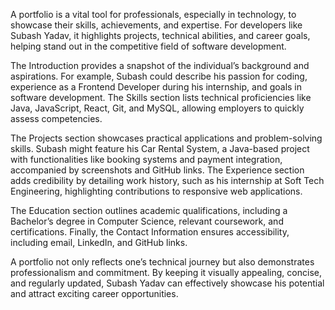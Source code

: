 A portfolio is a vital tool for professionals, especially in technology, to showcase their skills, achievements, and expertise. For developers like Subash Yadav, it highlights projects, technical abilities, and career goals, helping stand out in the competitive field of software development.

The Introduction provides a snapshot of the individual’s background and aspirations. For example, Subash could describe his passion for coding, experience as a Frontend Developer during his internship, and goals in software development. The Skills section lists technical proficiencies like Java, JavaScript, React, Git, and MySQL, allowing employers to quickly assess competencies.

The Projects section showcases practical applications and problem-solving skills. Subash might feature his Car Rental System, a Java-based project with functionalities like booking systems and payment integration, accompanied by screenshots and GitHub links. The Experience section adds credibility by detailing work history, such as his internship at Soft Tech Engineering, highlighting contributions to responsive web applications.

The Education section outlines academic qualifications, including a Bachelor’s degree in Computer Science, relevant coursework, and certifications. Finally, the Contact Information ensures accessibility, including email, LinkedIn, and GitHub links.

A portfolio not only reflects one’s technical journey but also demonstrates professionalism and commitment. By keeping it visually appealing, concise, and regularly updated, Subash Yadav can effectively showcase his potential and attract exciting career opportunities.
